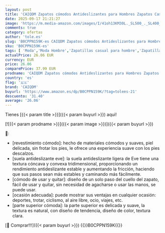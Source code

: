 ```yaml
---
layout: post
title: 'CAIQDM Zapatos cómodos Antideslizantes para Hombres Zapatos Casuales para Caminar Zapatos Casuales Retro Moda Ligera y Transpirable Zapatos de Jogging Moda Zapatos Casuales Negro 43 EU'
date: 2025-09-17 21:21:27
image: 'https://m.media-amazon.com/images/I/41oh13KM30L._SL500_._SL400_.jpg'
comments: true
category: ofertas
author: 'tole.es'
slug: 'B0CPPN159K-es CAIQDM Zapatos cómodos Antideslizantes para Hombres...'
sku: 'B0CPPN159K-es'
tags: [ 'Moda','Moda Hombre','Zapatillas casual para hombre','Zapatillas deportivas y de moda para hombre','Zapatos para hombre','caiqdm','zapatos','🇪🇸', ]
actualPrice: 26.06 EUR
currency: EUR
price: 26.06
comparePrice: 37.99 EUR
prodname: 'CAIQDM Zapatos cómodos Antideslizantes para Hombres Zapatos Casuales para Caminar Zapatos Casuales Retro Moda Ligera y Transpirable Zapatos de Jogging Moda Zapatos Casuales Negro 43 EU'
country: 'es'
flag: '🇪🇸'
brand: 'CAIQDM'
buyurl: 'https://www.amazon.es/dp/B0CPPN159K/?tag=tolees-21'
descuento: '31.40'
average: '26.06'
---
```


Tienes [{{< param title >}}]({{< param buyurl >}}) aqui!

[![{{< param prodname >}}]({{< param image >}})]({{< param buyurl >}})

🔎:

- [revestimiento cómodo]: hecho de materiales cómodos y suaves, piel delicada, sin frotar los pies, le ofrece una experiencia suave con los pies descalzos.
- [suela antideslizante eve]: la suela antideslizante ligera de Eve tiene una textura cóncava y convexa tridimensional, proporcionando un rendimiento antideslizante estable y aumentando la fricción, haciendo que sus pasos sean más estables y caminando más fácilmente.
- [cómodo de usar y quitar]: diseño de un solo paso del cuello del zapato, fácil de usar y quitar, sin necesidad de agacharse o usar las manos, se puede usar.
- [ocasión adecuada]: puede mostrar sus ventajas en cualquier ocasión: deportes, trotar, ciclismo, al aire libre, ocio, viajes, etc.
- [parte superior cómoda]: la parte superior es delicada y suave, la textura es natural, con diseño de tendencia, diseño de color, textura clara.

[🛒 Comprar!!!]({{< param buyurl >}})
{{<world>}}B0CPPN159K{{</world>}}
